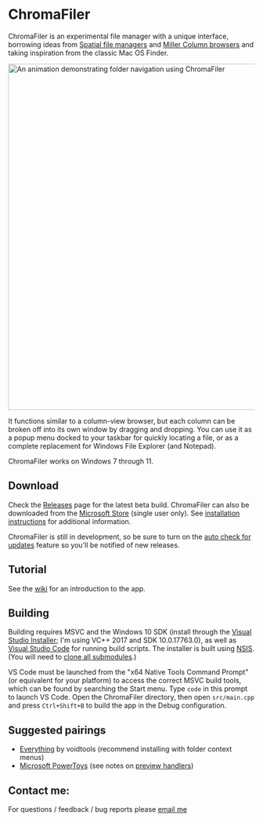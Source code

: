 # ChromaFiler

ChromaFiler is an experimental file manager with a unique interface, borrowing ideas from [Spatial file managers](https://en.wikipedia.org/wiki/Spatial_file_manager) and [Miller Column browsers](https://en.wikipedia.org/wiki/Miller_columns) and taking inspiration from the classic Mac OS Finder.

<img src="https://user-images.githubusercontent.com/8228102/201300188-1f07c66d-759b-45a9-aa70-34a8fe2a531a.gif" width="706" alt="An animation demonstrating folder navigation using ChromaFiler">

It functions similar to a column-view browser, but each column can be broken off into its own window by dragging and dropping. You can use it as a popup menu docked to your taskbar for quickly locating a file, or as a complete replacement for Windows File Explorer (and Notepad).

ChromaFiler works on Windows 7 through 11.

## Download

Check the [Releases](https://github.com/vanjac/chromafiler/releases) page for the latest beta build. ChromaFiler can also be downloaded from the [Microsoft Store](https://apps.microsoft.com/store/detail/XPFFWH44RPBGQJ) (single user only). See [installation instructions](https://github.com/vanjac/chromafiler/wiki/Installation) for additional information.

ChromaFiler is still in development, so be sure to turn on the [auto check for updates](https://github.com/vanjac/chromafiler/wiki/Settings#updateabout) feature so you'll be notified of new releases.

## Tutorial

See the [wiki](https://github.com/vanjac/chromafiler/wiki/Tutorial) for an introduction to the app.

## Building

Building requires MSVC and the Windows 10 SDK (install through the [Visual Studio Installer](https://visualstudio.microsoft.com/downloads/); I'm using VC++ 2017 and SDK 10.0.17763.0), as well as [Visual Studio Code](https://code.visualstudio.com/) for running build scripts. The installer is built using [NSIS](https://nsis.sourceforge.io/Main_Page). (You will need to [clone all submodules](https://git-scm.com/book/en/v2/Git-Tools-Submodules#_cloning_submodules).)

VS Code must be launched from the "x64 Native Tools Command Prompt" (or equivalent for your platform) to access the correct MSVC build tools, which can be found by searching the Start menu. Type `code` in this prompt to launch VS Code. Open the ChromaFiler directory, then open `src/main.cpp` and press `Ctrl+Shift+B` to build the app in the Debug configuration.

## Suggested pairings

- [Everything](https://www.voidtools.com/) by voidtools (recommend installing with folder context menus)
- [Microsoft PowerToys](https://github.com/microsoft/PowerToys) (see notes on [preview handlers](https://github.com/vanjac/chromafiler/wiki/Preview-Handlers))

## Contact me:

For questions / feedback / bug reports please [email me](https://chroma.zone/contact)
